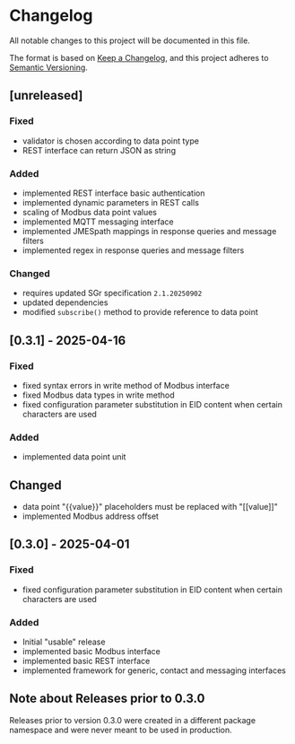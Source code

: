 # Changelog

All notable changes to this project will be documented in this file.

The format is based on [Keep a Changelog](https://keepachangelog.com/en/1.1.0/),
and this project adheres to [Semantic Versioning](https://semver.org/spec/v2.0.0.html).

## [unreleased]

### Fixed

- validator is chosen according to data point type
- REST interface can return JSON as string

### Added

- implemented REST interface basic authentication
- implemented dynamic parameters in REST calls
- scaling of Modbus data point values
- implemented MQTT messaging interface
- implemented JMESpath mappings in response queries and message filters
- implemented regex in response queries and message filters

### Changed

- requires updated SGr specification `2.1.20250902`
- updated dependencies
- modified `subscribe()` method to provide reference to data point


## [0.3.1] - 2025-04-16

### Fixed

- fixed syntax errors in write method of Modbus interface
- fixed Modbus data types in write method
- fixed configuration parameter substitution in EID content when certain characters are used

### Added

- implemented data point unit

## Changed

- data point "{{value}}" placeholders must be replaced with "\[\[value\]\]"
- implemented Modbus address offset


## [0.3.0] - 2025-04-01

### Fixed

- fixed configuration parameter substitution in EID content when certain characters are used

### Added

- Initial "usable" release
- implemented basic Modbus interface
- implemented basic REST interface
- implemented framework for generic, contact and messaging interfaces


## Note about Releases prior to 0.3.0

Releases prior to version 0.3.0 were created in a different package namespace
and were never meant to be used in production.
